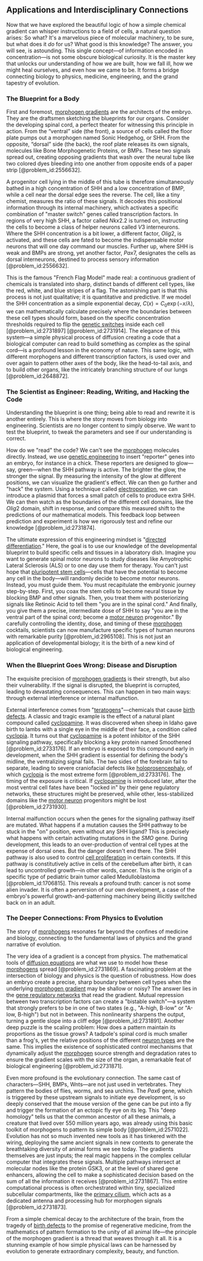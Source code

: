 ## Applications and Interdisciplinary Connections

Now that we have explored the beautiful logic of how a simple chemical gradient can whisper instructions to a field of cells, a natural question arises: So what? It's a marvelous piece of molecular machinery, to be sure, but what does it *do* for us? What good is this knowledge? The answer, you will see, is astounding. This single concept—of information encoded in concentration—is not some obscure biological curiosity. It is the master key that unlocks our understanding of how we are built, how we fall ill, how we might heal ourselves, and even how we came to be. It forms a bridge connecting biology to physics, medicine, engineering, and the grand tapestry of evolution.

### The Blueprint for a Body

First and foremost, [morphogen gradients](@article_id:153643) are the architects of the embryo. They are the draftsmen sketching the blueprints for our organs. Consider the developing spinal cord, a perfect theater for witnessing this principle in action. From the “ventral” side (the front), a source of cells called the floor plate pumps out a morphogen named Sonic Hedgehog, or SHH. From the opposite, “dorsal” side (the back), the roof plate releases its own signals, molecules like Bone Morphogenetic Proteins, or BMPs. These two signals spread out, creating opposing gradients that wash over the neural tube like two colored dyes bleeding into one another from opposite ends of a paper strip [@problem_id:2556632].

A progenitor cell lying in the middle of this tube is therefore simultaneously bathed in a high concentration of SHH and a low concentration of BMP, while a cell near the dorsal edge sees the reverse. The cell, like a tiny chemist, measures the ratio of these signals. It decodes this positional information through its internal machinery, which activates a specific combination of "master switch" genes called transcription factors. In regions of very high SHH, a factor called $Nkx2.2$ is turned on, instructing the cells to become a class of helper neurons called $V3$ interneurons. Where the SHH concentration is a bit lower, a different factor, $Olig2$, is activated, and these cells are fated to become the indispensable motor neurons that will one day command our muscles. Further up, where SHH is weak and BMPs are strong, yet another factor, $Pax7$, designates the cells as dorsal interneurons, destined to process sensory information [@problem_id:2556632].

This is the famous "French Flag Model" made real: a continuous gradient of chemicals is translated into sharp, distinct bands of different cell types, like the red, white, and blue stripes of a flag. The astonishing part is that this process is not just qualitative; it is quantitative and predictive. If we model the SHH concentration as a simple exponential decay, $C(x) = C_0 \exp(-x/\lambda)$, we can mathematically calculate precisely where the boundaries between these cell types should form, based on the specific concentration thresholds required to flip the [genetic switches](@article_id:187860) inside each cell [@problem_id:2731897] [@problem_id:2731914]. The elegance of this system—a simple physical process of diffusion creating a code that a biological computer can read to build something as complex as the spinal cord—is a profound lesson in the economy of nature. This same logic, with different morphogens and different transcription factors, is used over and over again to pattern other axes of the body, like the head-to-tail axis, and to build other organs, like the intricately branching structure of our lungs [@problem_id:2648872].

### The Scientist as Engineer: Reading, Writing, and Hacking the Code

Understanding the blueprint is one thing; being able to read and rewrite it is another entirely. This is where the story moves from biology into engineering. Scientists are no longer content to simply observe. We want to test the blueprint, to tweak the parameters and see if our understanding is correct.

How do we "read" the code? We can't see the [morphogen](@article_id:271005) molecules directly. Instead, we use [genetic engineering](@article_id:140635) to insert "reporter" genes into an embryo, for instance in a chick. These reporters are designed to glow—say, green—when the SHH pathway is active. The brighter the glow, the stronger the signal. By measuring the intensity of the glow at different positions, we can visualize the gradient's effect. We can then go further and "hack" the system. Using a technique called [electroporation](@article_id:274844), we can introduce a plasmid that forces a small patch of cells to produce extra SHH. We can then watch as the boundaries of the different cell domains, like the $Olig2$ domain, shift in response, and compare this measured shift to the predictions of our mathematical models. This feedback loop between prediction and experiment is how we rigorously test and refine our knowledge [@problem_id:2731874].

The ultimate expression of this engineering mindset is "[directed differentiation](@article_id:204279)." Here, the goal is to use our knowledge of the developmental blueprint to build specific cells and tissues in a laboratory dish. Imagine you want to generate spinal motor neurons to study diseases like Amyotrophic Lateral Sclerosis (ALS) or to one day use them for therapy. You can't just hope that [pluripotent stem cells](@article_id:147895)—cells that have the potential to become any cell in the body—will randomly decide to become motor neurons. Instead, you must guide them. You must recapitulate the embryonic journey step-by-step. First, you coax the stem cells to become neural tissue by blocking BMP and other signals. Then, you treat them with posteriorizing signals like Retinoic Acid to tell them "you are in the spinal cord." And finally, you give them a precise, intermediate dose of SHH to say "you are in the ventral part of the spinal cord; become a [motor neuron](@article_id:178469) progenitor." By carefully controlling the identity, dose, and timing of these [morphogen](@article_id:271005) cocktails, scientists can now manufacture specific types of human neurons with remarkable purity [@problem_id:2965108]. This is not just an application of developmental biology; it is the birth of a new kind of biological engineering.

### When the Blueprint Goes Wrong: Disease and Disruption

The exquisite precision of [morphogen gradients](@article_id:153643) is their strength, but also their vulnerability. If the signal is disrupted, the blueprint is corrupted, leading to devastating consequences. This can happen in two main ways: through external interference or internal malfunction.

External interference comes from "[teratogens](@article_id:188864)"—chemicals that cause [birth defects](@article_id:266391). A classic and tragic example is the effect of a natural plant compound called [cyclopamine](@article_id:189504). It was discovered when sheep in Idaho gave birth to lambs with a single eye in the middle of their face, a condition called [cyclopia](@article_id:263358). It turns out that [cyclopamine](@article_id:189504) is a potent inhibitor of the SHH signaling pathway, specifically blocking a key protein named Smoothened [@problem_id:2733176]. If an embryo is exposed to this compound early in development, when the SHH gradient is essential for defining the body's midline, the ventralizing signal fails. The two sides of the forebrain fail to separate, leading to severe craniofacial defects like [holoprosencephaly](@article_id:270062), of which [cyclopia](@article_id:263358) is the most extreme form [@problem_id:2733176]. The timing of the exposure is critical. If [cyclopamine](@article_id:189504) is introduced later, after the most ventral cell fates have been "locked in" by their gene regulatory networks, these structures might be preserved, while other, less-stabilized domains like the [motor neuron](@article_id:178469) progenitors might be lost [@problem_id:2731930].

Internal malfunction occurs when the genes for the signaling pathway itself are mutated. What happens if a mutation causes the SHH pathway to be stuck in the "on" position, even without any SHH ligand? This is precisely what happens with certain activating mutations in the *SMO* gene. During development, this leads to an over-production of ventral cell types at the expense of dorsal ones. But the danger doesn't end there. The SHH pathway is also used to control [cell proliferation](@article_id:267878) in certain contexts. If this pathway is constitutively active in cells of the cerebellum after birth, it can lead to uncontrolled growth—in other words, cancer. This is the origin of a specific type of pediatric brain tumor called Medulloblastoma [@problem_id:1706815]. This reveals a profound truth: cancer is not some alien invader. It is often a perversion of our own development, a case of the embryo's powerful growth-and-patterning machinery being illicitly switched back on in an adult.

### The Deeper Connections: From Physics to Evolution

The story of [morphogens](@article_id:148619) resonates far beyond the confines of medicine and biology, connecting to the fundamental laws of physics and the grand narrative of evolution.

The very idea of a gradient is a concept from physics. The mathematical tools of [diffusion equations](@article_id:170219) are what we use to model how these [morphogens](@article_id:148619) spread [@problem_id:2731869]. A fascinating problem at the intersection of biology and physics is the question of robustness. How does an embryo create a precise, sharp boundary between cell types when the underlying [morphogen gradient](@article_id:155915) may be shallow or noisy? The answer lies in the [gene regulatory networks](@article_id:150482) that read the gradient. Mutual repression between two transcription factors can create a "bistable switch"—a system that strongly prefers to be in one of two states (e.g., "A-high, B-low" or "A-low, B-high") but not in between. This nonlinearity sharpens the output, turning a gentle slope into a cliff edge [@problem_id:2731891]. Another deep puzzle is the scaling problem: How does a pattern maintain its proportions as the tissue grows? A tadpole's spinal cord is much smaller than a frog's, yet the relative positions of the different [neuron types](@article_id:184675) are the same. This implies the existence of sophisticated control mechanisms that dynamically adjust the [morphogen](@article_id:271005) source strength and degradation rates to ensure the gradient scales with the size of the organ, a remarkable feat of biological engineering [@problem_id:2731871].

Even more profound is the evolutionary connection. The same cast of characters—SHH, BMPs, Wnts—are not just used in vertebrates. They pattern the bodies of flies, worms, and sea urchins. The *Pax6* gene, which is triggered by these upstream signals to initiate eye development, is so deeply conserved that the mouse version of the gene can be put into a fly and trigger the formation of an ectopic fly eye on its leg. This "deep homology" tells us that the common ancestor of all these animals, a creature that lived over 550 million years ago, was already using this basic toolkit of morphogens to pattern its simple body [@problem_id:2571022]. Evolution has not so much invented new tools as it has tinkered with the wiring, deploying the same ancient signals in new contexts to generate the breathtaking diversity of animal forms we see today. The gradients themselves are just inputs; the real magic happens in the complex cellular computer that integrates these signals. Multiple pathways intersect at molecular nodes like the protein GSK3, or at the level of shared gene enhancers, allowing the cell to make a sophisticated decision based on the sum of all the information it receives [@problem_id:2731867]. This entire computational process is often orchestrated within tiny, specialized subcellular compartments, like the [primary cilium](@article_id:272621), which acts as a dedicated antenna and processing hub for morphogen signals [@problem_id:2731873].

From a simple chemical decay to the architecture of the brain, from the tragedy of [birth defects](@article_id:266391) to the promise of regenerative medicine, from the mathematics of pattern formation to the unity of all animal life—the principle of the morphogen gradient is a thread that weaves through it all. It is a stunning example of how simple physical laws can be harnessed by evolution to generate extraordinary complexity, beauty, and function.